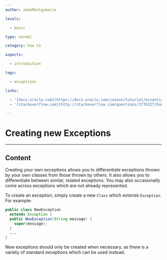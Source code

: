 ```yaml
---
author: adamMontgomerie

levels:

  - basic

type: normal

category: how to

aspects:

  - introduction 

tags:

  - exceptions

links:

  - '[docs.oracle.com](https://docs.oracle.com/javase/tutorial/essential/exceptions/creating.html){website}'
  - '[stackoverflow.com](http://stackoverflow.com/questions/3776327/how-to-define-custom-exception-class-in-java-the-easiest-way){website}'

---
```


# Creating new Exceptions

---
## Content

Creating your own exceptions allows you to differentiate exceptions thrown by your own classes from those thrown by others. It also allows you to differentiate between similar, related exceptions. You may also occasionally come across exceptions which are not already represented.

To create an exception, simply create a new `Class` which extends `Exception`. For example:

```java
public class NewException
  extends Exception {
  public NewException(String message) {
    super(message);
  }
  ...
}
```
New exceptions should only be created when necessary, as there is a variety of standard exceptions which can be used instead.